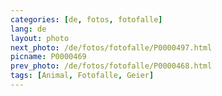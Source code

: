```yaml
---
categories: [de, fotos, fotofalle]
lang: de
layout: photo
next_photo: /de/fotos/fotofalle/P0000497.html
picname: P0000469
prev_photo: /de/fotos/fotofalle/P0000468.html
tags: [Animal, Fotofalle, Geier]
---
```

